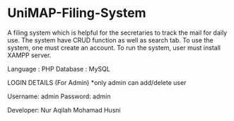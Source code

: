 # UniMAP-Filing-System

A filing system which is helpful for the secretaries to track the mail for daily use.
The system have CRUD function as well as search tab. To use the system, one must create an account.
To run the system, user must install XAMPP server.

Language : PHP
Database : MySQL

LOGIN DETAILS (For Admin)
*only admin can add/delete user

Username: admin
Password: admin


Developer: Nur Aqilah Mohamad Husni
